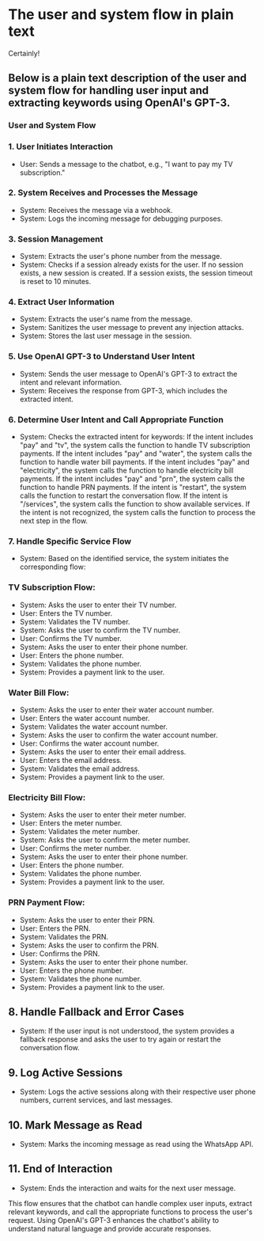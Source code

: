 # The user and system flow in plain text
Certainly! 
## Below is a plain text description of the user and system flow for handling user input and extracting keywords using OpenAI's GPT-3.

### User and System Flow
### 1. User Initiates Interaction
* User: Sends a message to the chatbot, e.g., "I want to pay my TV subscription."

### 2. System Receives and Processes the Message
* System: Receives the message via a webhook.
* System: Logs the incoming message for debugging purposes.

### 3. Session Management
* System: Extracts the user's phone number from the message.
* System: Checks if a session already exists for the user.
If no session exists, a new session is created.
If a session exists, the session timeout is reset to 10 minutes.

### 4. Extract User Information
* System: Extracts the user's name from the message.
* System: Sanitizes the user message to prevent any injection attacks.
* System: Stores the last user message in the session.

### 5. Use OpenAI GPT-3 to Understand User Intent
* System: Sends the user message to OpenAI's GPT-3 to extract the intent and relevant information.
* System: Receives the response from GPT-3, which includes the extracted intent.

### 6. Determine User Intent and Call Appropriate Function
* System: Checks the extracted intent for keywords:
If the intent includes "pay" and "tv", the system calls the function to handle TV subscription payments.
If the intent includes "pay" and "water", the system calls the function to handle water bill payments.
If the intent includes "pay" and "electricity", the system calls the function to handle electricity bill payments.
If the intent includes "pay" and "prn", the system calls the function to handle PRN payments.
If the intent is "restart", the system calls the function to restart the conversation flow.
If the intent is "/services", the system calls the function to show available services.
If the intent is not recognized, the system calls the function to process the next step in the flow.
### 7. Handle Specific Service Flow
* System: Based on the identified service, the system initiates the corresponding flow:

### TV Subscription Flow:

* System: Asks the user to enter their TV number.
* User: Enters the TV number.
* System: Validates the TV number.
* System: Asks the user to confirm the TV number.
* User: Confirms the TV number.
* System: Asks the user to enter their phone number.
* User: Enters the phone number.
* System: Validates the phone number.
* System: Provides a payment link to the user.


### Water Bill Flow:

* System: Asks the user to enter their water account number.
* User: Enters the water account number.
* System: Validates the water account number.
* System: Asks the user to confirm the water account number.
* User: Confirms the water account number.
* System: Asks the user to enter their email address.
* User: Enters the email address.
* System: Validates the email address.
* System: Provides a payment link to the user.


### Electricity Bill Flow:

* System: Asks the user to enter their meter number.
* User: Enters the meter number.
* System: Validates the meter number.
* System: Asks the user to confirm the meter number.
* User: Confirms the meter number.
* System: Asks the user to enter their phone number.
* User: Enters the phone number.
* System: Validates the phone number.
* System: Provides a payment link to the user.

### PRN Payment Flow:

* System: Asks the user to enter their PRN.
* User: Enters the PRN.
* System: Validates the PRN.
* System: Asks the user to confirm the PRN.
* User: Confirms the PRN.
* System: Asks the user to enter their phone number.
* User: Enters the phone number.
* System: Validates the phone number.
* System: Provides a payment link to the user.

## 8. Handle Fallback and Error Cases
* System: If the user input is not understood, the system provides a fallback response and asks the user to try again or restart the conversation flow.

## 9. Log Active Sessions
* System: Logs the active sessions along with their respective user phone numbers, current services, and last messages.

## 10. Mark Message as Read
* System: Marks the incoming message as read using the WhatsApp API.

## 11. End of Interaction
* System: Ends the interaction and waits for the next user message.

This flow ensures that the chatbot can handle complex user inputs, extract relevant keywords, and call the appropriate functions to process the user's request. Using OpenAI's GPT-3 enhances the chatbot's ability to understand natural language and provide accurate responses.

